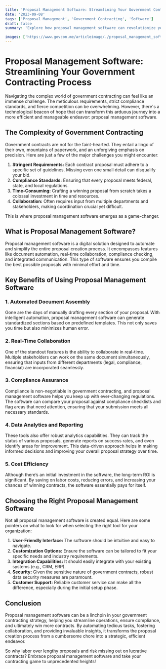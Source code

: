 ```yaml
---
title: 'Proposal Management Software: Streamlining Your Government Contracting Process'
date: '2023-09-08'
tags: ['Proposal Management', 'Government Contracting', 'Software']
draft: false
summary: 'Explore how proposal management software can revolutionize your approach to securing government contracts, making the process efficient, accurate, and far less stressful.'

images: ['https://www.govcon.me/articleimage/./proposal_management_software_streamlining_your_government_contracting_process.webp']
---
```


# Proposal Management Software: Streamlining Your Government Contracting Process

Navigating the complex world of government contracting can feel like an immense challenge. The meticulous requirements, strict compliance standards, and fierce competition can be overwhelming. However, there's a technological beacon of hope that can transform this arduous journey into a more efficient and manageable endeavor: proposal management software.

## The Complexity of Government Contracting

Government contracts are not for the faint-hearted. They entail a lingo of their own, mountains of paperwork, and an unforgiving emphasis on precision. Here are just a few of the major challenges you might encounter:

1. **Stringent Requirements:** Each contract proposal must adhere to a specific set of guidelines. Missing even one small detail can disqualify your bid.
2. **Compliance Standards:** Ensuring that every proposal meets federal, state, and local regulations.
3. **Time-Consuming:** Crafting a winning proposal from scratch takes a colossal investment in time and resources.
4. **Collaboration:** Often requires input from multiple departments and stakeholders, making coordination crucial yet difficult.

This is where proposal management software emerges as a game-changer.

## What is Proposal Management Software?

Proposal management software is a digital solution designed to automate and simplify the entire proposal creation process. It encompasses features like document automation, real-time collaboration, compliance checking, and integrated communication. This type of software ensures you compile the best possible proposals with minimal effort and time.

## Key Benefits of Using Proposal Management Software

### 1. **Automated Document Assembly**

Gone are the days of manually drafting every section of your proposal. With intelligent automation, proposal management software can generate standardized sections based on predefined templates. This not only saves you time but also minimizes human error.

### 2. **Real-Time Collaboration**

One of the standout features is the ability to collaborate in real-time. Multiple stakeholders can work on the same document simultaneously, ensuring that inputs from different departments (legal, compliance, financial) are incorporated seamlessly.

### 3. **Compliance Assurance**

Compliance is non-negotiable in government contracting, and proposal management software helps you keep up with ever-changing regulations. The software can compare your proposal against compliance checklists and flag areas that need attention, ensuring that your submission meets all necessary standards.

### 4. **Data Analytics and Reporting**

These tools also offer robust analytics capabilities. They can track the status of various proposals, generate reports on success rates, and even identify areas for improvement. This data-driven approach helps in making informed decisions and improving your overall proposal strategy over time.

### 5. **Cost Efficiency**

Although there’s an initial investment in the software, the long-term ROI is significant. By saving on labor costs, reducing errors, and increasing your chances of winning contracts, the software essentially pays for itself.

## Choosing the Right Proposal Management Software

Not all proposal management software is created equal. Here are some pointers on what to look for when selecting the right tool for your organization:

1. **User-Friendly Interface:** The software should be intuitive and easy to navigate.
2. **Customization Options:** Ensure the software can be tailored to fit your specific needs and industry requirements.
3. **Integration Capabilities:** It should easily integrate with your existing systems (e.g., CRM, ERP).
4. **Security:** Given the sensitive nature of government contracts, robust data security measures are paramount.
5. **Customer Support:** Reliable customer service can make all the difference, especially during the initial setup phase.

## Conclusion

Proposal management software can be a linchpin in your government contracting strategy, helping you streamline operations, ensure compliance, and ultimately win more contracts. By automating tedious tasks, fostering collaboration, and providing invaluable insights, it transforms the proposal creation process from a cumbersome chore into a strategic, efficient endeavor.

So why labor over lengthy proposals and risk missing out on lucrative contracts? Embrace proposal management software and take your contracting game to unprecedented heights!